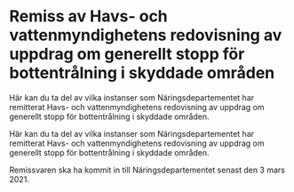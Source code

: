 # Remiss av Havs- och vattenmyndighetens redovisning av uppdrag om generellt stopp för bottentrålning i skyddade områden

Här kan du ta del av vilka instanser som Näringsdepartementet har remitterat Havs- och vattenmyndighetens redovisning av uppdrag om generellt stopp för bottentrålning i skyddade områden.

Här kan du ta del av vilka instanser som Näringsdepartementet har remitterat Havs- och vattenmyndighetens redovisning av uppdrag om generellt stopp för bottentrålning i skyddade områden.

Remissvaren ska ha kommit in till Näringsdepartementet senast den 3 mars 2021.
